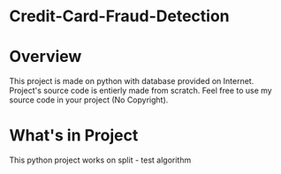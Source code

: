 # Credit-Card-Fraud-Detection
# Overview
This project is made on python with database provided on Internet.
Project's source code is entierly made from scratch.
Feel free to use my source code in your project (No Copyright).

# What's in Project
This python project works on split - test algorithm 
